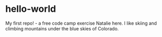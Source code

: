 # hello-world
My first repo! - a free code camp exercise
Natalie here. I like skiing and climbing mountains under the blue skies of Colorado.
